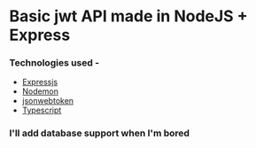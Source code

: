 # Basic jwt API made in NodeJS + Express

### Technologies used -
   - [Expressjs](https://github.com/expressjs/express)
   - [Nodemon](https://github.com/remy/nodemon)
   - [jsonwebtoken](https://github.com/auth0/node-jsonwebtoken)
   - [Typescript](https://github.com/microsoft/TypeScript)

### I'll add database support when I'm bored
